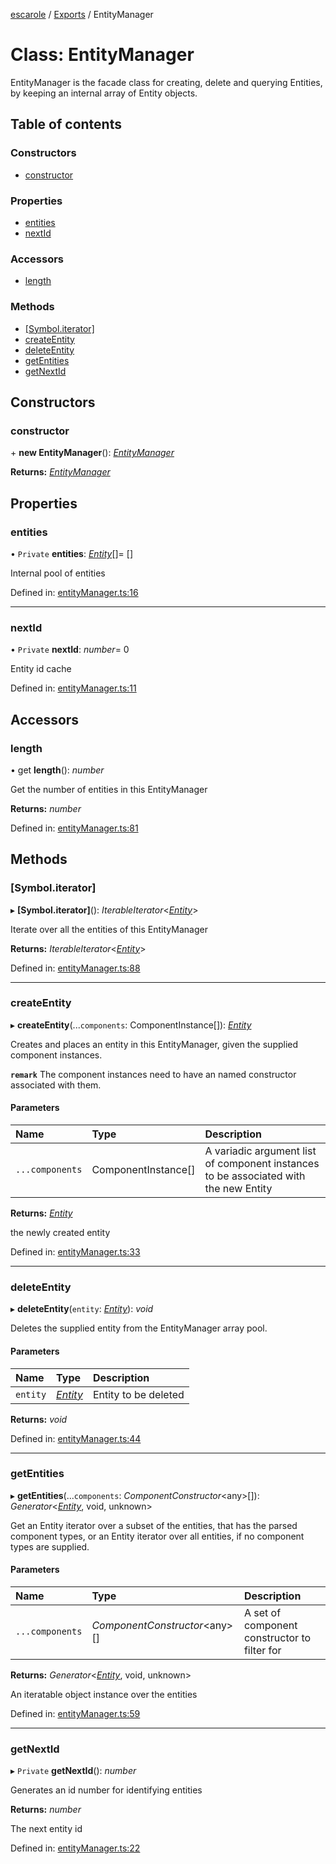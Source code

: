 [escarole](../README.md) / [Exports](../modules.md) / EntityManager

# Class: EntityManager

EntityManager is the facade class for creating, delete and querying Entities, by
keeping an internal array of Entity objects.

## Table of contents

### Constructors

- [constructor](entitymanager.md#constructor)

### Properties

- [entities](entitymanager.md#entities)
- [nextId](entitymanager.md#nextid)

### Accessors

- [length](entitymanager.md#length)

### Methods

- [[Symbol.iterator]](entitymanager.md#[symbol.iterator])
- [createEntity](entitymanager.md#createentity)
- [deleteEntity](entitymanager.md#deleteentity)
- [getEntities](entitymanager.md#getentities)
- [getNextId](entitymanager.md#getnextid)

## Constructors

### constructor

\+ **new EntityManager**(): [*EntityManager*](entitymanager.md)

**Returns:** [*EntityManager*](entitymanager.md)

## Properties

### entities

• `Private` **entities**: [*Entity*](entity.md)[]= []

Internal pool of entities

Defined in: [entityManager.ts:16](https://github.com/Ezbob/Escarole/blob/28233ea/src/entityManager.ts#L16)

___

### nextId

• `Private` **nextId**: *number*= 0

Entity id cache

Defined in: [entityManager.ts:11](https://github.com/Ezbob/Escarole/blob/28233ea/src/entityManager.ts#L11)

## Accessors

### length

• get **length**(): *number*

Get the number of entities in this EntityManager

**Returns:** *number*

Defined in: [entityManager.ts:81](https://github.com/Ezbob/Escarole/blob/28233ea/src/entityManager.ts#L81)

## Methods

### [Symbol.iterator]

▸ **[Symbol.iterator]**(): *IterableIterator*<[*Entity*](entity.md)\>

Iterate over all the entities of this EntityManager

**Returns:** *IterableIterator*<[*Entity*](entity.md)\>

Defined in: [entityManager.ts:88](https://github.com/Ezbob/Escarole/blob/28233ea/src/entityManager.ts#L88)

___

### createEntity

▸ **createEntity**(...`components`: ComponentInstance[]): [*Entity*](entity.md)

Creates and places an entity in this EntityManager, given the supplied component instances.

**`remark`** The component instances need to have an named constructor associated with them.

#### Parameters

| Name | Type | Description |
| :------ | :------ | :------ |
| `...components` | ComponentInstance[] | A variadic argument list of component instances to be associated with the new Entity |

**Returns:** [*Entity*](entity.md)

the newly created entity

Defined in: [entityManager.ts:33](https://github.com/Ezbob/Escarole/blob/28233ea/src/entityManager.ts#L33)

___

### deleteEntity

▸ **deleteEntity**(`entity`: [*Entity*](entity.md)): *void*

Deletes the supplied entity from the EntityManager array pool.

#### Parameters

| Name | Type | Description |
| :------ | :------ | :------ |
| `entity` | [*Entity*](entity.md) | Entity to be deleted |

**Returns:** *void*

Defined in: [entityManager.ts:44](https://github.com/Ezbob/Escarole/blob/28233ea/src/entityManager.ts#L44)

___

### getEntities

▸ **getEntities**(...`components`: *ComponentConstructor*<any\>[]): *Generator*<[*Entity*](entity.md), void, unknown\>

Get an Entity iterator over a subset of the entities, that has the parsed component types, or
an Entity iterator over all entities, if no component types are supplied.

#### Parameters

| Name | Type | Description |
| :------ | :------ | :------ |
| `...components` | *ComponentConstructor*<any\>[] | A set of component constructor to filter for |

**Returns:** *Generator*<[*Entity*](entity.md), void, unknown\>

An iteratable object instance over the entities

Defined in: [entityManager.ts:59](https://github.com/Ezbob/Escarole/blob/28233ea/src/entityManager.ts#L59)

___

### getNextId

▸ `Private` **getNextId**(): *number*

Generates an id number for identifying entities

**Returns:** *number*

The next entity id

Defined in: [entityManager.ts:22](https://github.com/Ezbob/Escarole/blob/28233ea/src/entityManager.ts#L22)
